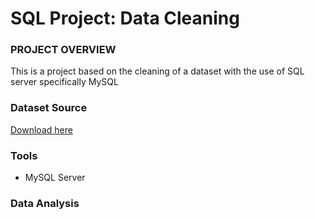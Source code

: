 # SQL Project: Data Cleaning
### PROJECT OVERVIEW
This is a project based on the cleaning of a dataset with the use of SQL server specifically MySQL

### Dataset Source
[Download here](https://www.kaggle.com/datasets/swaptr/layoffs-2022)

### Tools
- MySQL Server

### Data Analysis
``` sql

